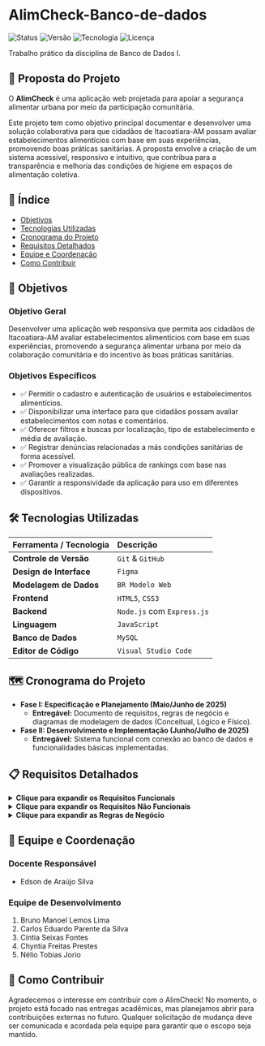 # AlimCheck-Banco-de-dados

![Status](https://img.shields.io/badge/status-em%20andamento-green)
![Versão](https://img.shields.io/badge/versão-2.0-blue)
![Tecnologia](https://img.shields.io/badge/backend-Node.js-lightgrey)
![Licença](https://img.shields.io/badge/licença-MIT-brightgreen)

Trabalho prático da disciplina de Banco de Dados I.

## 📝 Proposta do Projeto

O **AlimCheck** é uma aplicação web projetada para apoiar a segurança alimentar urbana por meio da participação comunitária.

Este projeto tem como objetivo principal documentar e desenvolver uma solução colaborativa para que cidadãos de Itacoatiara-AM possam avaliar estabelecimentos alimentícios com base em suas experiências, promovendo boas práticas sanitárias. A proposta envolve a criação de um sistema acessível, responsivo e intuitivo, que contribua para a transparência e melhoria das condições de higiene em espaços de alimentação coletiva.

## 📖 Índice

- [Objetivos](#-objetivos)
- [Tecnologias Utilizadas](#️-tecnologias-utilizadas)
- [Cronograma do Projeto](#️-cronograma-do-projeto)
- [Requisitos Detalhados](#-requisitos-detalhados)
- [Equipe e Coordenação](#-equipe-e-coordenação)
- [Como Contribuir](#-como-contribuir)

## 🎯 Objetivos

### Objetivo Geral
Desenvolver uma aplicação web responsiva que permita aos cidadãos de Itacoatiara-AM avaliar estabelecimentos alimentícios com base em suas experiências, promovendo a segurança alimentar urbana por meio da colaboração comunitária e do incentivo às boas práticas sanitárias.

### Objetivos Específicos
- ✅ Permitir o cadastro e autenticação de usuários e estabelecimentos alimentícios.
- ✅ Disponibilizar uma interface para que cidadãos possam avaliar estabelecimentos com notas e comentários.
- ✅ Oferecer filtros e buscas por localização, tipo de estabelecimento e média de avaliação.
- ✅ Registrar denúncias relacionadas a más condições sanitárias de forma acessível.
- ✅ Promover a visualização pública de rankings com base nas avaliações realizadas.
- ✅ Garantir a responsividade da aplicação para uso em diferentes dispositivos.

## 🛠️ Tecnologias Utilizadas

| Ferramenta / Tecnologia | Descrição |
|:-------------------------|:-------------------------------------|
| **Controle de Versão** | `Git` & `GitHub` |
| **Design de Interface** | `Figma` |
| **Modelagem de Dados** | `BR Modelo Web` |
| **Frontend** | `HTML5`, `CSS3` |
| **Backend** | `Node.js` com `Express.js` |
| **Linguagem** | `JavaScript` |
| **Banco de Dados** | `MySQL` |
| **Editor de Código** | `Visual Studio Code` |

## 🗺️ Cronograma do Projeto

- **Fase I: Especificação e Planejamento (Maio/Junho de 2025)**
  - **Entregável:** Documento de requisitos, regras de negócio e diagramas de modelagem de dados (Conceitual, Lógico e Físico).
- **Fase II: Desenvolvimento e Implementação (Junho/Julho de 2025)**
  - **Entregável:** Sistema funcional com conexão ao banco de dados e funcionalidades básicas implementadas.

## 📋 Requisitos Detalhados

<details>
<summary><strong>Clique para expandir os Requisitos Funcionais</strong></summary>

| ID | Requisito | Detalhamento | Prioridade|
| :--- | :--- | :--- | :--- |
| **RF-001** | Cadastro e Login | Permitir criação e autenticação de contas para usuários e responsáveis por estabelecimentos. | **Alta** |
| **RF-002** | Listagem e Pesquisa | Exibir estabelecimentos com opções de busca por nome, tipo, localização e avaliação. | **Alta** |
| **RF-003** | Sistema de Avaliação | Habilitar usuários para avaliar com notas e comentários, gerando uma média pública. | **Alta** |
| **RF-004** | Histórico e Rankings | Apresentar o histórico de avaliações e gerar rankings dos estabelecimentos. | Média |
| **RF-005** | Painel Administrativo | Área restrita para moderação de conteúdo e revisão de denúncias. | Média |

</details>

<details>
<summary><strong>Clique para expandir os Requisitos Não Funcionais</strong></summary>

| ID | Requisito | Detalhamento | Prioridade|
| :--- | :--- | :--- | :--- |
| **RNF-001** | Responsividade | O sistema deve se adaptar a diferentes dispositivos e tamanhos de tela. | **Alta** |
| **RNF-002** | Anti-Spam | Implementar mecanismos para evitar registros duplicados e avaliações falsas. | **Alta** |
| **RNF-003** | Integridade dos Dados | Garantir a confiabilidade dos dados com trilhas de auditoria e controle de acesso. | Média |
| **RNF-004** | Backup dos Dados | Realizar cópias de segurança automáticas e diárias para prevenir perda de informações. | Média |

</details>

<details>
<summary><strong>Clique para expandir as Regras de Negócio</strong></summary>

| ID | Regra | Detalhamento | Prioridade|
| :--- | :--- | :--- | :--- |
| **RN-001** | Avaliação Restrita | Apenas usuários cadastrados e autenticados podem avaliar estabelecimentos. | **Alta** |
| **RN-002** | Frequência de Avaliação | Um usuário só pode avaliar o mesmo estabelecimento uma vez a cada 30 dias. | **Alta** |

</details>

## 👥 Equipe e Coordenação

### Docente Responsável
- Edson de Araújo Silva

### Equipe de Desenvolvimento
1. Bruno Manoel Lemos Lima
2. Carlos Eduardo Parente da Silva
3. Cíntia Seixas Fontes
4. Chyntia Freitas Prestes
5. Nélio Tobias Jorio

## 🤝 Como Contribuir

Agradecemos o interesse em contribuir com o AlimCheck! No momento, o projeto está focado nas entregas acadêmicas, mas planejamos abrir para contribuições externas no futuro. Qualquer solicitação de mudança deve ser comunicada e acordada pela equipe para garantir que o escopo seja mantido.

